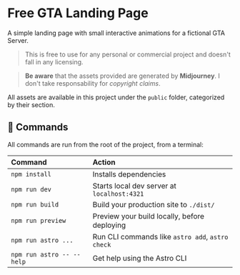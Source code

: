 # Free GTA Landing Page

A simple landing page with small interactive animations for a fictional GTA Server.

> This is free to use for any personal or commercial project and doesn't fall in any licensing.

> **Be aware** that the assets provided are generated by **Midjourney**. I don't take responsability for _copyright claims_.

All assets are available in this project under the `public` folder, categorized by their section.

## 🧞 Commands

All commands are run from the root of the project, from a terminal:

| Command                   | Action                                           |
| :------------------------ | :----------------------------------------------- |
| `npm install`             | Installs dependencies                            |
| `npm run dev`             | Starts local dev server at `localhost:4321`      |
| `npm run build`           | Build your production site to `./dist/`          |
| `npm run preview`         | Preview your build locally, before deploying     |
| `npm run astro ...`       | Run CLI commands like `astro add`, `astro check` |
| `npm run astro -- --help` | Get help using the Astro CLI                     |
